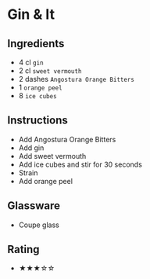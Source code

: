 # Gin & It

## Ingredients
- 4 cl `gin`
- 2 cl `sweet vermouth`
- 2 dashes `Angostura Orange Bitters`
- 1 `orange peel`
- 8 `ice cubes`

## Instructions
- Add Angostura Orange Bitters
- Add gin
- Add sweet vermouth
- Add ice cubes and stir for 30 seconds
- Strain
- Add orange peel

## Glassware
- Coupe glass

## Rating
- ★★★☆☆